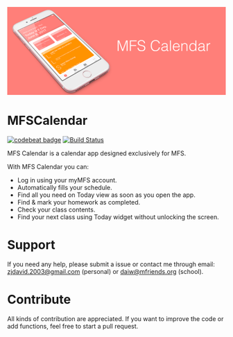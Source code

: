 ![Top Image](/Images/TopImage.png)

# MFSCalendar

[![codebeat badge](https://codebeat.co/badges/9ff43823-034c-4356-9eb2-9705691de185)](https://codebeat.co/projects/github-com-zjdavid-mfscalendar-master)
[![Build Status](https://travis-ci.org/zjdavid/MFSCalendar.svg?branch=master)](https://travis-ci.org/zjdavid/MFSCalendar)

MFS Calendar is a calendar app designed exclusively for MFS. 

With MFS Calendar you can:
- Log in using your myMFS account.
- Automatically fills your schedule.
- Find all you need on Today view as soon as you open the app.
- Find & mark your homework as completed.
- Check your class contents.
- Find your next class using Today widget without unlocking the screen.

# Support
If you need any help, please submit a issue or contact me through email: zjdavid.2003@gmail.com (personal) or daiw@mfriends.org (school).

# Contribute
All kinds of contribution are appreciated. If you want to improve the code or add functions, feel free to start a pull request.
